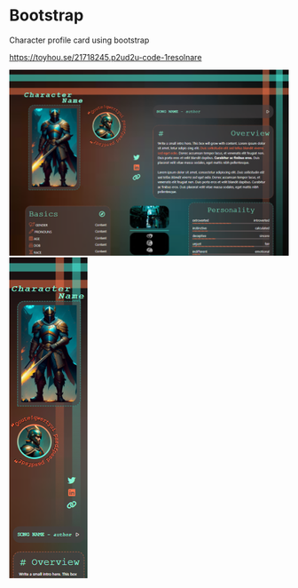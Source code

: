 # Bootstrap

Character profile card using bootstrap

https://toyhou.se/21718245.p2ud2u-code-1resolnare

![Laptop](зображення_2023-05-22_182500684.png)
![Phone](зображення_2023-05-22_182534971.png)

